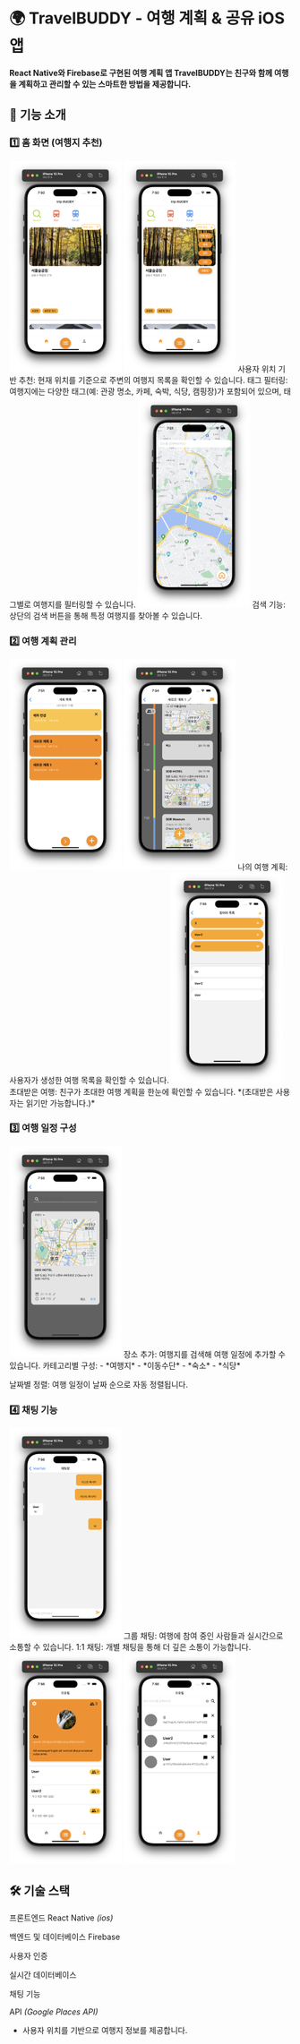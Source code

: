 # 🌍 TravelBUDDY - 여행 계획 & 공유 iOS 앱

**React Native와 Firebase로 구현된 여행 계획 앱 TravelBUDDY는 친구와 함께 여행을 계획하고 관리할 수 있는 스마트한 방법을 제공합니다.**

## 📱 기능 소개

### 1️⃣ 홈 화면 (여행지 추천)
<img src="app_screen_shot/home.png" width="200"/>
<img src="app_screen_shot/home_tag.png" width="200"/>
사용자 위치 기반 추천: 현재 위치를 기준으로 주변의 여행지 목록을 확인할 수 있습니다.
태그 필터링: 여행지에는 다양한 태그(예: 관광 명소, 카페, 숙박, 식당, 캠핑장)가 포함되어 있으며, 태그별로 여행지를 필터링할 수 있습니다.
<img src="app_screen_shot/search_place.png" width="200"/>
검색 기능: 상단의 검색 버튼을 통해 특정 여행지를 찾아볼 수 있습니다.

### 2️⃣ 여행 계획 관리
<img src="app_screen_shot/plan.png" width="200"/>
<img src="app_screen_shot/plan_detail.png" width="200"/>
나의 여행 계획: 사용자가 생성한 여행 목록을 확인할 수 있습니다.
<img src="app_screen_shot/plan_add_user.png" width="200"/>
초대받은 여행: 친구가 초대한 여행 계획을 한눈에 확인할 수 있습니다.
*(초대받은 사용자는 읽기만 가능합니다.)*

### 3️⃣ 여행 일정 구성
<img src="app_screen_shot/edit_plan.png" width="200"/>
장소 추가: 여행지를 검색해 여행 일정에 추가할 수 있습니다.
카테고리별 구성:
- *여행지*
- *이동수단*
- *숙소*
- *식당*

날짜별 정렬: 여행 일정이 날짜 순으로 자동 정렬됩니다.

### 4️⃣ 채팅 기능
<img src="app_screen_shot/chat.png" width="200"/>
그룹 채팅: 여행에 참여 중인 사람들과 실시간으로 소통할 수 있습니다.
1:1 채팅: 개별 채팅을 통해 더 깊은 소통이 가능합니다.


<img src="app_screen_shot/profile.png" width="200"/>
<img src="app_screen_shot/friend.png" width="200"/>

## 🛠️ 기술 스택

프론트엔드
React Native *(ios)*

백엔드 및 데이터베이스
Firebase

사용자 인증

실시간 데이터베이스

채팅 기능

API *(Google Places API)*
- 사용자 위치를 기반으로 여행지 정보를 제공합니다.
